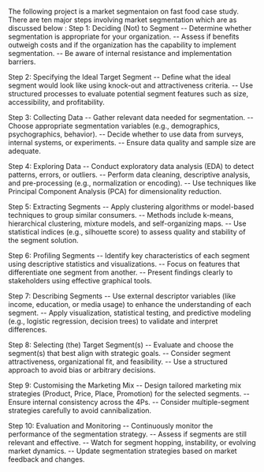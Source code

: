 The following project is a market segmentaion on fast food case study. There are ten major steps involving market segmentation which are as discussed below : 
Step 1: Deciding (Not) to Segment
-- Determine whether segmentation is appropriate for your organization.
-- Assess if benefits outweigh costs and if the organization has the capability to implement segmentation.
-- Be aware of internal resistance and implementation barriers.

Step 2: Specifying the Ideal Target Segment
-- Define what the ideal segment would look like using knock-out and attractiveness criteria.
-- Use structured processes to evaluate potential segment features such as size, accessibility, and profitability.

Step 3: Collecting Data
-- Gather relevant data needed for segmentation.
-- Choose appropriate segmentation variables (e.g., demographics, psychographics, behavior).
-- Decide whether to use data from surveys, internal systems, or experiments.
-- Ensure data quality and sample size are adequate.

Step 4: Exploring Data
-- Conduct exploratory data analysis (EDA) to detect patterns, errors, or outliers.
-- Perform data cleaning, descriptive analysis, and pre-processing (e.g., normalization or encoding).
-- Use techniques like Principal Component Analysis (PCA) for dimensionality reduction.

Step 5: Extracting Segments
-- Apply clustering algorithms or model-based techniques to group similar consumers.
-- Methods include k-means, hierarchical clustering, mixture models, and self-organizing maps.
-- Use statistical indices (e.g., silhouette score) to assess quality and stability of the segment solution.

Step 6: Profiling Segments
-- Identify key characteristics of each segment using descriptive statistics and visualizations.
-- Focus on features that differentiate one segment from another.
-- Present findings clearly to stakeholders using effective graphical tools.

Step 7: Describing Segments
-- Use external descriptor variables (like income, education, or media usage) to enhance the understanding of each segment.
-- Apply visualization, statistical testing, and predictive modeling (e.g., logistic regression, decision trees) to validate and interpret differences.

Step 8: Selecting (the) Target Segment(s)
-- Evaluate and choose the segment(s) that best align with strategic goals.
-- Consider segment attractiveness, organizational fit, and feasibility.
-- Use a structured approach to avoid bias or arbitrary decisions.

Step 9: Customising the Marketing Mix
-- Design tailored marketing mix strategies (Product, Price, Place, Promotion) for the selected segments.
-- Ensure internal consistency across the 4Ps.
-- Consider multiple-segment strategies carefully to avoid cannibalization.

Step 10: Evaluation and Monitoring
-- Continuously monitor the performance of the segmentation strategy.
-- Assess if segments are still relevant and effective.
-- Watch for segment hopping, instability, or evolving market dynamics.
-- Update segmentation strategies based on market feedback and changes.
